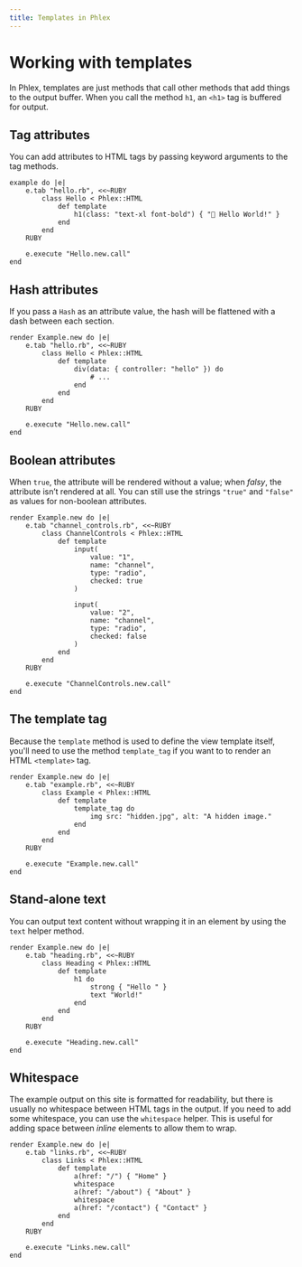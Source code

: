 ```yaml
---
title: Templates in Phlex
---
```


# Working with templates

In Phlex, templates are just methods that call other methods that add things to the output buffer. When you call the method `h1`, an `<h1>` tag is buffered for output.

## Tag attributes

You can add attributes to HTML tags by passing keyword arguments to the tag methods.

```phlex
example do |e|
	e.tab "hello.rb", <<~RUBY
		class Hello < Phlex::HTML
			def template
				h1(class: "text-xl font-bold") { "👋 Hello World!" }
			end
		end
	RUBY

	e.execute "Hello.new.call"
end
```

## Hash attributes

If you pass a `Hash` as an attribute value, the hash will be flattened with a dash between each section.

```phlex
render Example.new do |e|
	e.tab "hello.rb", <<~RUBY
		class Hello < Phlex::HTML
			def template
				div(data: { controller: "hello" }) do
					# ...
				end
			end
		end
	RUBY

	e.execute "Hello.new.call"
end
```

## Boolean attributes

When `true`, the attribute will be rendered without a value; when _falsy_, the attribute isn’t rendered at all. You can still use the strings `"true"` and `"false"` as values for non-boolean attributes.

```phlex
render Example.new do |e|
	e.tab "channel_controls.rb", <<~RUBY
		class ChannelControls < Phlex::HTML
			def template
				input(
					value: "1",
					name: "channel",
					type: "radio",
					checked: true
				)

				input(
					value: "2",
					name: "channel",
					type: "radio",
					checked: false
				)
			end
		end
	RUBY

	e.execute "ChannelControls.new.call"
end
```

## The template tag

Because the `template` method is used to define the view template itself, you'll need to use the method `template_tag` if you want to to render an HTML `<template>` tag.

```phlex
render Example.new do |e|
	e.tab "example.rb", <<~RUBY
		class Example < Phlex::HTML
			def template
				template_tag do
					img src: "hidden.jpg", alt: "A hidden image."
				end
			end
		end
	RUBY

	e.execute "Example.new.call"
end
```

## Stand-alone text

You can output text content without wrapping it in an element by using the `text` helper method.

```phlex
render Example.new do |e|
	e.tab "heading.rb", <<~RUBY
		class Heading < Phlex::HTML
			def template
				h1 do
					strong { "Hello " }
					text "World!"
				end
			end
		end
	RUBY

	e.execute "Heading.new.call"
end
```

## Whitespace

The example output on this site is formatted for readability, but there is usually no whitespace between HTML tags in the output. If you need to add some whitespace, you can use the `whitespace` helper. This is useful for adding space between _inline_ elements to allow them to wrap.

```phlex
render Example.new do |e|
	e.tab "links.rb", <<~RUBY
		class Links < Phlex::HTML
			def template
				a(href: "/") { "Home" }
				whitespace
				a(href: "/about") { "About" }
				whitespace
				a(href: "/contact") { "Contact" }
			end
		end
	RUBY

	e.execute "Links.new.call"
end
```
